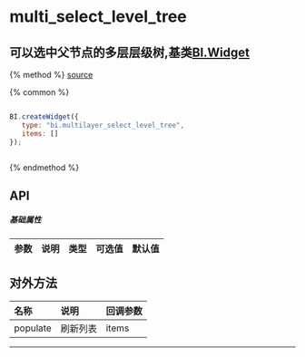 # multi_select_level_tree

## 可以选中父节点的多层层级树,基类[BI.Widget](/core/widget.md)

{% method %}
[source](https://jsfiddle.net/fineui/yp9nhwf0/)

{% common %}
```javascript

BI.createWidget({
   type: "bi.multilayer_select_level_tree",
   items: []
});



```

{% endmethod %}

## API
##### 基础属性
| 参数    | 说明           | 类型  | 可选值 | 默认值
| :------ |:-------------  | :-----| :----|:----



## 对外方法
| 名称     | 说明                           |  回调参数
| :------ |:-------------                  | :-----
| populate | 刷新列表 | items |



---